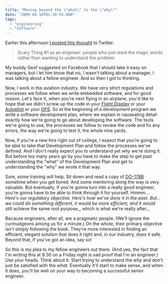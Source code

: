 ```yaml
---
title: "Moving beyond the \"what\" to the \"why\""
date: "2009-04-18T01:38:55.000"
tags: 
  - "engineering"
  - "software"
---
```


Earlier this afternoon [I posted this thought](http://twitter.com/cjhubbs/status/1544627179) to Twitter:

> Scary Thing #1 as an engineer: people who just want the magic words rather than wanting to understand the problem.

My buddy Geof suggested on Facebook that I should take it easy on managers, but I let him know that no, I wasn't talking about a manager, I was talking about a fellow engineer. And so then I got to thinking.

Now, I work in the aviation industry. We have very strict regulations and processes we follow when we write embedded software, and for good reason. Let's face it, when you're next flying in an airplane, you'd like to hope that we didn't screw up the code in your [Flight Display](http://rockwellcollins.com/products/cs/br/avionics-systems/flight_displays/index.html) or your [Autopilot](http://rockwellcollins.com/products/cs/br/avionics-systems/auto-flight/fcs4000/index.html) or your [GPS](http://rockwellcollins.com/products/cs/br/avionics-systems/navigation/gps4000a/index.html). So at the beginning of a development program we write a software development plan, where we explain in nauseating detail exactly how we're going to go about developing the software. The tools we're going to use, the processes we follow to review the code and fix any errors, the way we're going to test it, the whole nine yards.

Now, if you're a new hire right out of college, I expect that you're going to be able to take that Development Plan and follow the processes we've defined. And I don't really expect you to understand yet _why_ we're doing it. But before too many years go by you have to make the step to get past understanding the "what" of the Development Plan and get to understanding the "why" we wrote it that way.

Sure, some training will help. Sit down and read a copy of [DO-178B](http://en.wikipedia.org/wiki/DO-178B) sometime when you get bored. And some mentoring along the way is very valuable. But eventually, if you're gonna turn into a really good engineer, you're gonna have to be able to think through it for yourself. _Hmmm.... Here's our regulatory objective. Here's how we've done it in the past. But... we could do something different, it would be more efficient, and it would_ still achieve the same root purpose_, which is what we're really after._

Because engineers, after all, are a pragmatic people. (We'll ignore the curmudgeons among us for a minute.) On the whole, their primary objective isn't simply following the book. They're more interested in finding an efficient, elegant solution that does it right and, in our industry, does it safe. Beyond that, if you've got an idea, say so!

So this is my plea to my fellow engineers out there. (And yes, the fact that I'm writing this at 8:30 on a Friday night is sad proof that I'm an engineer.) Use your heads. Think about it. Start trying to understand the _why_ and don't just be satisfied with the _what_. Eventually it'll start to make sense, and when it does, you'll be well on your way to becoming a successful senior engineer.
